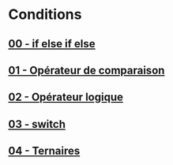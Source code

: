 # Conditions

## [00 - if else if else](https://github.com/owalid/javascipt_bootcamp/tree/main/01_conditions/00)

## [01 - Opérateur de comparaison](https://github.com/owalid/javascipt_bootcamp/tree/main/01_conditions/01)

## [02 - Opérateur logique](https://github.com/owalid/javascipt_bootcamp/tree/main/01_conditions/02)

## [03 - switch](https://github.com/owalid/javascipt_bootcamp/tree/main/01_conditions/03)

## [04 - Ternaires](https://github.com/owalid/javascipt_bootcamp/tree/main/01_conditions/04)